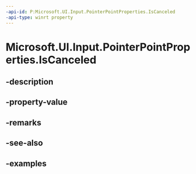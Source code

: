 ```yaml
---
-api-id: P:Microsoft.UI.Input.PointerPointProperties.IsCanceled
-api-type: winrt property
---
```


# Microsoft.UI.Input.PointerPointProperties.IsCanceled

<!--
public bool IsCanceled { get; }
-->

## -description

## -property-value

## -remarks

## -see-also

## -examples
